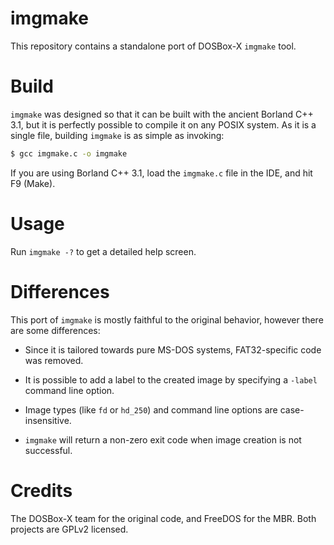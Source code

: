 # imgmake

This repository contains a standalone port of DOSBox-X `imgmake` tool.

# Build

`imgmake` was designed so that it can be built with the ancient Borland C++ 3.1, 
but it is perfectly possible to compile it on any POSIX system. As it is a
single file, building `imgmake` is as simple as invoking:

```sh
$ gcc imgmake.c -o imgmake
```

If you are using Borland C++ 3.1, load the `imgmake.c` file in the IDE, 
and hit F9 (Make).

# Usage

Run `imgmake -?` to get a detailed help screen.

# Differences

This port of `imgmake` is mostly faithful to the original behavior, however
there are some differences:

- Since it is tailored towards pure MS-DOS systems, FAT32-specific code was 
  removed.

- It is possible to add a label to the created image by specifying a `-label`
  command line option.
  
- Image types (like `fd` or `hd_250`) and command line options are 
  case-insensitive.

- `imgmake` will return a non-zero exit code when image creation is not 
  successful.

# Credits

The DOSBox-X team for the original code, and FreeDOS for the MBR. Both projects
are GPLv2 licensed.
